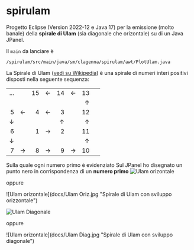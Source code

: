 # spirulam
Progetto Eclipse (Version 2022-12 e Java 17) per la emissione (molto banale) della **spirale di Ulam** (sia diagonale che orizontale) su di un Java JPanel.

Il `main` da lanciare è 
	
	/spirulam/src/main/java/sm/clagenna/spirulam/awt/PlotUlam.java

La Spirale di Ulam ([vedi su Wikipedia](https://en.wikipedia.org/wiki/Ulam_spiral)) è una spirale di numeri interi positivi disposti nella seguente sequenza:

<table><tbody><tr><td style="text-align:right">...</td>
<td style="text-align:right">&nbsp;</td>
<td style="text-align:right">15</td>
<td style="text-align:right">←</td>
<td style="text-align:right">14</td>
<td style="text-align:right">←</td>
<td style="text-align:right">13</td>
</tr>
<tr>
<td style="text-align:right">&nbsp;</td>
<td style="text-align:right">&nbsp;</td>
<td style="text-align:right">&nbsp;</td>
<td style="text-align:right">&nbsp;</td>
<td style="text-align:right">&nbsp;</td>
<td style="text-align:right">&nbsp;</td>
<td style="text-align:right">↑</td>
</tr>
<tr>
<td style="text-align:right">5</td>
<td style="text-align:right">←</td>
<td style="text-align:right">4</td>
<td style="text-align:right">←</td>
<td style="text-align:right">3</td>
<td style="text-align:right">&nbsp;</td>
<td style="text-align:right">12</td>
</tr>
<tr>
<td style="text-align:right">↓</td>
<td style="text-align:right">&nbsp;</td>
<td style="text-align:right">&nbsp;</td>
<td style="text-align:right">&nbsp;</td>
<td style="text-align:right">↑</td>
<td style="text-align:right">&nbsp;</td>
<td style="text-align:right">↑</td>
</tr>
<tr>
<td style="text-align:right">6</td>
<td style="text-align:right">&nbsp;</td>
<td style="text-align:right">1</td>
<td style="text-align:right">→</td>
<td style="text-align:right">2</td>
<td style="text-align:right">&nbsp;</td>
<td style="text-align:right">11</td>
</tr>
<tr>
<td style="text-align:right">↓</td>
<td style="text-align:right">&nbsp;</td>
<td style="text-align:right">&nbsp;</td>
<td style="text-align:right">&nbsp;</td>
<td style="text-align:right">&nbsp;</td>
<td style="text-align:right">&nbsp;</td>
<td style="text-align:right">↑</td>
<td style="text-align:right">&nbsp;</td>
</tr>
<tr>
<td style="text-align:right">7</td>
<td style="text-align:right">→</td>
<td style="text-align:right">8</td>
<td style="text-align:right">→</td>
<td style="text-align:right">9</td>
<td style="text-align:right">→</td>
<td style="text-align:right">10</td>
</tr>
</tbody>
</table>

Sulla quale ogni numero primo è evidenziato
Sul JPanel ho disegnato un punto nero in corrispondenza di un **numero primo**
![Ulam orizontale](https://i.imgur.com/vRAFEvq.jpeg "Spirale di Ulam con sviluppo orizzontale")

oppure 

![Ulam orizontale](docs/Ulam Oriz.jpg "Spirale di Ulam con sviluppo orizzontale")

![Ulam Diagonale](https://i.imgur.com/bHgeCeJ.jpeg "Spirale di Ulam con sviluppo diagonale")

oppure 

![Ulam orizontale](docs/Ulam Diag.jpg "Spirale di Ulam con sviluppo diagonale")
